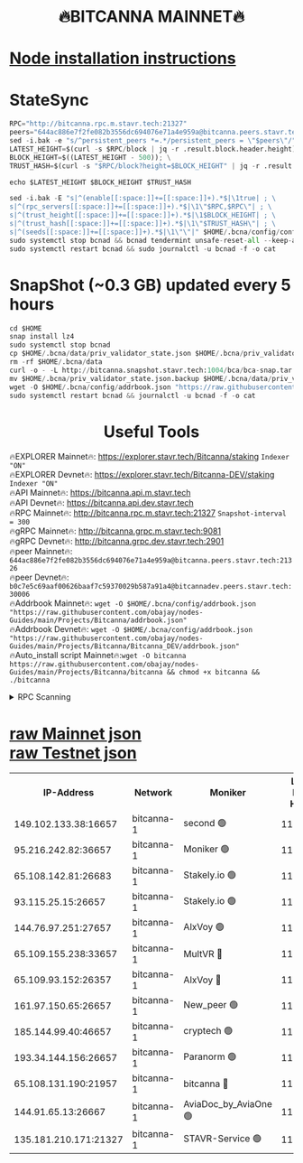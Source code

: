 <h1 align="center"> 🔥BITCANNA MAINNET🔥</h1>


[Node installation instructions](https://github.com/obajay/nodes-Guides/tree/main/Projects/Bitcanna)
=

# StateSync
```python
RPC="http://bitcanna.rpc.m.stavr.tech:21327"
peers="644ac886e7f2fe082b3556dc694076e71a4e959a@bitcanna.peers.stavr.tech:21326"
sed -i.bak -e "s/^persistent_peers *=.*/persistent_peers = \"$peers\"/" $HOME/.bcna/config/config.toml
LATEST_HEIGHT=$(curl -s $RPC/block | jq -r .result.block.header.height); \
BLOCK_HEIGHT=$((LATEST_HEIGHT - 500)); \
TRUST_HASH=$(curl -s "$RPC/block?height=$BLOCK_HEIGHT" | jq -r .result.block_id.hash)

echo $LATEST_HEIGHT $BLOCK_HEIGHT $TRUST_HASH

sed -i.bak -E "s|^(enable[[:space:]]+=[[:space:]]+).*$|\1true| ; \
s|^(rpc_servers[[:space:]]+=[[:space:]]+).*$|\1\"$RPC,$RPC\"| ; \
s|^(trust_height[[:space:]]+=[[:space:]]+).*$|\1$BLOCK_HEIGHT| ; \
s|^(trust_hash[[:space:]]+=[[:space:]]+).*$|\1\"$TRUST_HASH\"| ; \
s|^(seeds[[:space:]]+=[[:space:]]+).*$|\1\"\"|" $HOME/.bcna/config/config.toml
sudo systemctl stop bcnad && bcnad tendermint unsafe-reset-all --keep-addr-book
sudo systemctl restart bcnad && sudo journalctl -u bcnad -f -o cat
```
# SnapShot (~0.3 GB) updated every 5 hours
```python
cd $HOME
snap install lz4
sudo systemctl stop bcnad
cp $HOME/.bcna/data/priv_validator_state.json $HOME/.bcna/priv_validator_state.json.backup
rm -rf $HOME/.bcna/data
curl -o - -L http://bitcanna.snapshot.stavr.tech:1004/bca/bca-snap.tar.lz4 | lz4 -c -d - | tar -x -C $HOME/.bcna --strip-components 2
mv $HOME/.bcna/priv_validator_state.json.backup $HOME/.bcna/data/priv_validator_state.json
wget -O $HOME/.bcna/config/addrbook.json "https://raw.githubusercontent.com/obajay/nodes-Guides/main/Projects/Bitcanna/addrbook.json"
sudo systemctl restart bcnad && journalctl -u bcnad -f -o cat
```

 <h1 align="center"> Useful Tools</h1>

🔥EXPLORER Mainnet🔥:    https://explorer.stavr.tech/Bitcanna/staking          `Indexer "ON"` \
🔥EXPLORER Devnet🔥:     https://explorer.stavr.tech/Bitcanna-DEV/staking     `Indexer "ON"` \
🔥API Mainnet🔥:         https://bitcanna.api.m.stavr.tech \
🔥API Devnet🔥:          https://bitcanna.api.dev.stavr.tech \
🔥RPC Mainnet🔥:         http://bitcanna.rpc.m.stavr.tech:21327         `Snapshot-interval = 300` \
🔥gRPC Mainnet🔥:        http://bitcanna.grpc.m.stavr.tech:9081 \
🔥gRPC Devnet🔥:         http://bitcanna.grpc.dev.stavr.tech:2901 \
🔥peer Mainnet🔥:        `644ac886e7f2fe082b3556dc694076e71a4e959a@bitcanna.peers.stavr.tech:21326` \
🔥peer Devnet🔥:         `b0c7e5c69aaf00626baaf7c59370029b587a91a4@bitcannadev.peers.stavr.tech:30006` \
🔥Addrbook Mainnet🔥:    ```wget -O $HOME/.bcna/config/addrbook.json "https://raw.githubusercontent.com/obajay/nodes-Guides/main/Projects/Bitcanna/addrbook.json"``` \
🔥Addrbook Devnet🔥:    ```wget -O $HOME/.bcna/config/addrbook.json "https://raw.githubusercontent.com/obajay/nodes-Guides/main/Projects/Bitcanna/Bitcanna_DEV/addrbook.json"``` \
🔥Auto_install script Mainnet🔥:```wget -O bitcanna https://raw.githubusercontent.com/obajay/nodes-Guides/main/Projects/Bitcanna/bitcanna && chmod +x bitcanna && ./bitcanna```



<details>
<summary>RPC Scanning</summary>

<h2 align="center"> We scan nodes in real time every 4 hours. And we provide the final result of RPC endpoints.
We cannot influence the operation of these nodes in any way. </h2>


```python
If Voting Power is higher than 0 --> then the Node is a validator of the network and may be subject to attack and be a potential threat to the chain.
```
```python
We marked such validators with a red symbol
```

</details>

[raw Mainnet json](https://rpc-check.bcam.stavr.tech/bcam/rpc-bcam-result.json) \
[raw Testnet json](https://github.com/obajay/StateSync-snapshots/tree/main/Projects/Bitcanna/Rpc-Check-Testnet)
=



<table><tr><th>IP-Address</th><th>Network</th><th>Moniker</th><th>Latest Block Height</th><th>Earliest Block Height</th><th>Catching Up</th><th>Tx Index</th><th>Voting Power</th><th>Scan Time</th></tr><tr><td>149.102.133.38:16657</td><td>bitcanna-1</td><td>second 🟢</td><td>11755820</td><td>1</td><td>False</td><td>on</td><td>0</td><td>2023-12-20T06:02:17.097284848UTC</td></tr><tr><td>95.216.242.82:36657</td><td>bitcanna-1</td><td>Moniker 🟢</td><td>11755811</td><td>5776907</td><td>False</td><td>on</td><td>0</td><td>2023-12-20T06:01:26.452050011UTC</td></tr><tr><td>65.108.142.81:26683</td><td>bitcanna-1</td><td>Stakely.io 🟢</td><td>11755814</td><td>6152001</td><td>False</td><td>on</td><td>0</td><td>2023-12-20T06:01:43.915674559UTC</td></tr><tr><td>93.115.25.15:26657</td><td>bitcanna-1</td><td>Stakely.io 🟢</td><td>11755813</td><td>6520001</td><td>False</td><td>on</td><td>0</td><td>2023-12-20T06:01:37.404352771UTC</td></tr><tr><td>144.76.97.251:27657</td><td>bitcanna-1</td><td>AlxVoy 🟢</td><td>11755818</td><td>8805201</td><td>False</td><td>on</td><td>0</td><td>2023-12-20T06:02:07.186311191UTC</td></tr><tr><td>65.109.155.238:33657</td><td>bitcanna-1</td><td>MultVR 🔴</td><td>11755816</td><td>9933415</td><td>False</td><td>on</td><td>350091</td><td>2023-12-20T06:01:50.943826488UTC</td></tr><tr><td>65.109.93.152:26357</td><td>bitcanna-1</td><td>AlxVoy 🔴</td><td>11755820</td><td>10824001</td><td>False</td><td>on</td><td>1391603</td><td>2023-12-20T06:02:17.773806680UTC</td></tr><tr><td>161.97.150.65:26657</td><td>bitcanna-1</td><td>New_peer 🟢</td><td>11755814</td><td>11334001</td><td>False</td><td>on</td><td>0</td><td>2023-12-20T06:01:44.262037601UTC</td></tr><tr><td>185.144.99.40:46657</td><td>bitcanna-1</td><td>cryptech 🟢</td><td>11755811</td><td>11528001</td><td>False</td><td>on</td><td>0</td><td>2023-12-20T06:01:24.106154043UTC</td></tr><tr><td>193.34.144.156:26657</td><td>bitcanna-1</td><td>Paranorm 🟢</td><td>11755816</td><td>11645501</td><td>False</td><td>on</td><td>0</td><td>2023-12-20T06:01:55.738444870UTC</td></tr><tr><td>65.108.131.190:21957</td><td>bitcanna-1</td><td>bitcanna 🔴</td><td>11755816</td><td>11655816</td><td>False</td><td>on</td><td>408488</td><td>2023-12-20T06:01:55.443599730UTC</td></tr><tr><td>144.91.65.13:26667</td><td>bitcanna-1</td><td>AviaDoc_by_AviaOne 🟢</td><td>11755817</td><td>11751501</td><td>False</td><td>on</td><td>0</td><td>2023-12-20T06:02:02.413342609UTC</td></tr><tr><td>135.181.210.171:21327</td><td>bitcanna-1</td><td>STAVR-Service 🟢</td><td>11755818</td><td>11753001</td><td>False</td><td>on</td><td>0</td><td>2023-12-20T06:02:06.914328664UTC</td></tr></table>
